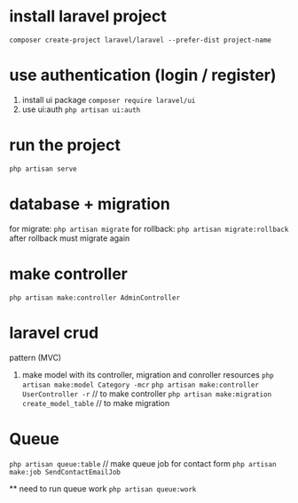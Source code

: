 # install laravel project

`composer create-project laravel/laravel --prefer-dist project-name`

# use authentication (login / register)

1. install ui package
   `composer require laravel/ui`
2. use ui:auth
   `php artisan ui:auth`

# run the project

`php artisan serve`

# database + migration

for migrate:
`php artisan migrate`
for rollback:
`php artisan migrate:rollback` after rollback must migrate again

# make controller

`php artisan make:controller AdminController`

# laravel crud

pattern (MVC)

1. make model with its controller, migration and conroller resources
   `php artisan make:model Category -mcr`
   `php artisan make:controller UserController -r` // to make controller
   `php artisan make:migration create_model_table` // to make migration

# Queue

`php artisan queue:table`
// make queue job for contact form
`php artisan make:job SendContactEmailJob`

\*\* need to run queue work
`php artisan queue:work`
